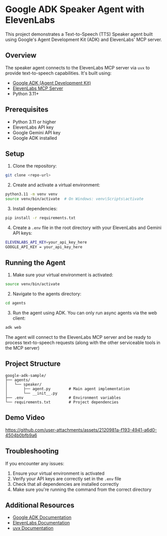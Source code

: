 # Google ADK Speaker Agent with ElevenLabs

This project demonstrates a Text-to-Speech (TTS) Speaker agent built using Google's Agent Development Kit (ADK) and ElevenLabs' MCP server.

## Overview

The speaker agent connects to the ElevenLabs MCP server via `uvx` to provide text-to-speech capabilities. It's built using:
- [Google ADK (Agent Development Kit)](https://github.com/google/adk-python)
- [ElevenLabs MCP Server](https://github.com/elevenlabs/elevenlabs-mcp)
- Python 3.11+

## Prerequisites

- Python 3.11 or higher
- ElevenLabs API key
- Google Gemini API key
- Google ADK installed

## Setup

1. Clone the repository:
```bash
git clone <repo-url>
```

2. Create and activate a virtual environment:
```bash
python3.11 -m venv venv
source venv/bin/activate  # On Windows: venv\Scripts\activate
```

3. Install dependencies:
```bash
pip install -r requirements.txt
```

4. Create a `.env` file in the root directory with your ElevenLabs and Gemini API keys:
```bash
ELEVENLABS_API_KEY=your_api_key_here
GOOGLE_API_KEY = your_api_key_here

```

## Running the Agent

1. Make sure your virtual environment is activated:
```bash
source venv/bin/activate
```

2. Navigate to the agents directory:
```bash
cd agents
```

3. Run the agent using ADK. You can only run async agents via the web client:
```bash
adk web
```

The agent will connect to the ElevenLabs MCP server and be ready to process text-to-speech requests (along with the other serviceable tools in the MCP server)

## Project Structure

```
google-adk-sample/
├── agents/
│   └── speaker/
│       ├── agent.py        # Main agent implementation
│       └── __init__.py
├── .env                    # Environment variables
└── requirements.txt        # Project dependencies
```

## Demo Video

https://github.com/user-attachments/assets/2120981a-f193-4941-a6d0-4504b0bfb9a6


## Troubleshooting

If you encounter any issues:
1. Ensure your virtual environment is activated
2. Verify your API keys are correctly set in the `.env` file
3. Check that all dependencies are installed correctly
4. Make sure you're running the command from the correct directory

## Additional Resources

- [Google ADK Documentation](https://google.github.io/adk-docs/)
- [ElevenLabs Documentation](https://docs.elevenlabs.io/)
- [uvx Documentation](https://github.com/google/uvx)


